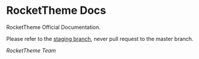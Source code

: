 RocketTheme Docs
================

RocketTheme Official Documentation.

Please refer to the [staging branch](https://github.com/rockettheme/docs/tree/staging), never pull request to the master branch.

_RocketTheme Team_
